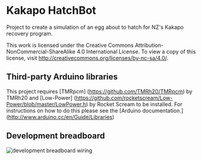 # Kakapo HatchBot
Project to create a simulation of an egg about to hatch for NZ's Kakapo recovery program.

This work is licensed under the Creative Commons Attribution-NonCommercial-ShareAlike 4.0 International License. To view a copy of this license, visit http://creativecommons.org/licenses/by-nc-sa/4.0/.

## Third-party Arduino libraries
This project requires [TMRpcm] (https://github.com/TMRh20/TMRpcm) by TMRh20 and [Low-Power] (https://github.com/rocketscream/Low-Power/blob/master/LowPower.h) by Rocket Scream to be installed. For instructions on how to do this please see the [Arduino documentation.] (http://www.arduino.cc/en/Guide/Libraries)

## Development breadboard
![development breadboard wiring](https://raw.githubusercontent.com/dizymac/HatchBot/master/breadboard.png)
